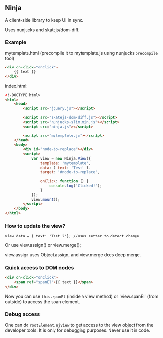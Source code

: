 ## Ninja

A client-side library to keep UI in sync.

Uses nunjucks and skatejs/dom-diff.

### Example

mytemplate.html (precompile it to mytemplate.js using nunjucks  `precompile` tool)
```html
<div on-click="onClick">
    {{ text }}
</div>
```

index.html:
```html
<!-DOCTYPE html>
<html>
    <head>
        <script src="jquery.js"></script>

        <script src="skatejs-dom-diff.js"></script>
        <script src="nunjucks-slim.min.js"></script>
        <script src="ninja.js"></script>

        <script src="mytemplate.js"></script>
    </head>
    <body>
        <div id="node-to-replace"></div>
        <script>
            var view = new Ninja.View({
                template: 'mytemplate',
                data: { text: 'Test' },
                target: '#node-to-replace',

                onClick: function () {
                    console.log('Clicked!');
                }
            });
            view.mount();
        </script>
    </body>
</html>
```

### How to update the view?

```
view.data = { text: 'Test 2'}; //uses setter to detect change
```
Or use view.assign() or view.merge();

view.assign uses Object.assign, and view.merge does deep merge.

### Quick access to DOM nodes

```html
<div on-click="onClick">
    <span ref="spanEl">{{ text }}</span>
</div>
```

Now you can use `this.spanEl` (inside a view method) or 'view.spanEl` (from outside) to access the span element.

### Debug access

One can do `rootElement.njView` to get access to the view object from the developer tools. It is only for
debugging purposes. Never use it in code.
